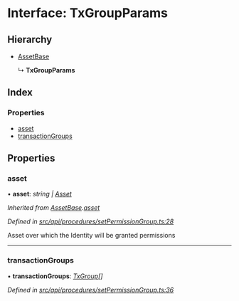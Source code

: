 # Interface: TxGroupParams

## Hierarchy

* [AssetBase](assetbase.md)

  ↳ **TxGroupParams**

## Index

### Properties

* [asset](txgroupparams.md#asset)
* [transactionGroups](txgroupparams.md#transactiongroups)

## Properties

###  asset

• **asset**: *string | [Asset](../classes/asset.md)*

*Inherited from [AssetBase](assetbase.md).[asset](assetbase.md#asset)*

*Defined in [src/api/procedures/setPermissionGroup.ts:28](https://github.com/PolymathNetwork/polymesh-sdk/blob/31a16a34/src/api/procedures/setPermissionGroup.ts#L28)*

Asset over which the Identity will be granted permissions

___

###  transactionGroups

• **transactionGroups**: *[TxGroup](../enums/txgroup.md)[]*

*Defined in [src/api/procedures/setPermissionGroup.ts:36](https://github.com/PolymathNetwork/polymesh-sdk/blob/31a16a34/src/api/procedures/setPermissionGroup.ts#L36)*
